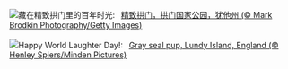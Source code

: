 ![](https://www.bing.com/th?id=OHR.TheChaps_ZH-CN5966508162_UHD.jpg&w=1000)藏在精致拱门里的百年时光:&nbsp;&ensp;[精致拱门，拱门国家公园，犹他州 (© Mark Brodkin Photography/Getty Images)](https://www.bing.com/th?id=OHR.TheChaps_ZH-CN5966508162_UHD.jpg)
<br><br/>
![](https://www.bing.com/th?id=OHR.SealLaughing_EN-US0742497806_UHD.jpg&w=1000)Happy World Laughter Day!:&nbsp;&ensp;[Gray seal pup, Lundy Island, England (© Henley Spiers/Minden Pictures)](https://www.bing.com/th?id=OHR.SealLaughing_EN-US0742497806_UHD.jpg)
<br><br/>
